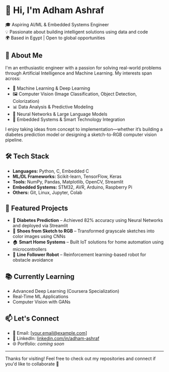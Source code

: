 # 👋 Hi, I'm Adham Ashraf

🎓 Aspiring AI/ML & Embedded Systems Engineer  
💡 Passionate about building intelligent solutions using data and code  
🌍 Based in Egypt | Open to global opportunities

## 🧠 About Me

I'm an enthusiastic engineer with a passion for solving real-world problems through Artificial Intelligence and Machine Learning. My interests span across:

- 🤖 Machine Learning & Deep Learning  
- 🖼️ Computer Vision (Image Classification, Object Detection, Colorization)  
- 📊 Data Analysis & Predictive Modeling  
- 🧠 Neural Networks & Large Language Models  
- 🔧 Embedded Systems & Smart Technology Integration  

I enjoy taking ideas from concept to implementation—whether it’s building a diabetes prediction model or designing a sketch-to-RGB computer vision pipeline.

## 🛠 Tech Stack

- **Languages:** Python, C, Embedded C  
- **ML/DL Frameworks:** Scikit-learn, TensorFlow, Keras  
- **Tools:** NumPy, Pandas, Matplotlib, OpenCV, Streamlit  
- **Embedded Systems:** STM32, AVR, Arduino, Raspberry Pi  
- **Others:** Git, Linux, Jupyter, Colab

## 📌 Featured Projects

- 🔬 **Diabetes Prediction** – Achieved 82% accuracy using Neural Networks and deployed via Streamlit  
- 👟 **Shoes from Sketch to RGB** – Transformed grayscale sketches into color images using CNNs  
- 🏠 **Smart Home Systems** – Built IoT solutions for home automation using microcontrollers  
- 🤖 **Line Follower Robot** – Reinforcement learning-based robot for obstacle avoidance

## 📚 Currently Learning

- Advanced Deep Learning (Coursera Specialization)  
- Real-Time ML Applications  
- Computer Vision with GANs

## 📫 Let's Connect

- 📧 Email: [your.email@example.com]  
- 💼 LinkedIn: [linkedin.com/in/adham-ashraf](https://www.linkedin.com/in/adham-ashraf/)  
- 🌐 Portfolio: *coming soon*

---

Thanks for visiting! Feel free to check out my repositories and connect if you'd like to collaborate 🚀
